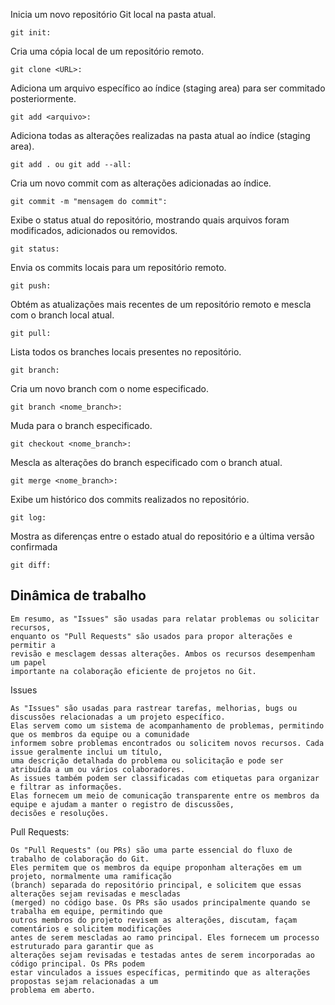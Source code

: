 Inicia um novo repositório Git local na pasta atual.
````
git init: 
````
Cria uma cópia local de um repositório remoto.
````
git clone <URL>: 
````
Adiciona um arquivo específico ao índice (staging area) para ser commitado posteriormente.
````
git add <arquivo>: 
````
Adiciona todas as alterações realizadas na pasta atual ao índice (staging area).
````
git add . ou git add --all: 
````
Cria um novo commit com as alterações adicionadas ao índice.
````
git commit -m "mensagem do commit": 
````
Exibe o status atual do repositório, mostrando quais arquivos foram modificados, adicionados ou removidos.
````
git status: 
````
Envia os commits locais para um repositório remoto.
````
git push: 
````
Obtém as atualizações mais recentes de um repositório remoto e mescla com o branch local atual.
````
git pull: 
````
Lista todos os branches locais presentes no repositório.
````
git branch: 
````
Cria um novo branch com o nome especificado.
````
git branch <nome_branch>: 
````
Muda para o branch especificado.
````
git checkout <nome_branch>: 
````
Mescla as alterações do branch especificado com o branch atual.
````
git merge <nome_branch>: 
````
Exibe um histórico dos commits realizados no repositório.
````
git log: 
````
Mostra as diferenças entre o estado atual do repositório e a última versão confirmada
````
git diff: 
````

## Dinâmica  de trabalho
````
Em resumo, as "Issues" são usadas para relatar problemas ou solicitar recursos,
enquanto os "Pull Requests" são usados para propor alterações e permitir a
revisão e mesclagem dessas alterações. Ambos os recursos desempenham um papel
importante na colaboração eficiente de projetos no Git.
````

Issues
````
As "Issues" são usadas para rastrear tarefas, melhorias, bugs ou discussões relacionadas a um projeto específico.
Elas servem como um sistema de acompanhamento de problemas, permitindo que os membros da equipe ou a comunidade
informem sobre problemas encontrados ou solicitem novos recursos. Cada issue geralmente inclui um título,
uma descrição detalhada do problema ou solicitação e pode ser atribuída a um ou vários colaboradores.
As issues também podem ser classificadas com etiquetas para organizar e filtrar as informações.
Elas fornecem um meio de comunicação transparente entre os membros da equipe e ajudam a manter o registro de discussões,
decisões e resoluções.
````

Pull Requests:
````
Os "Pull Requests" (ou PRs) são uma parte essencial do fluxo de trabalho de colaboração do Git.
Eles permitem que os membros da equipe proponham alterações em um projeto, normalmente uma ramificação
(branch) separada do repositório principal, e solicitem que essas alterações sejam revisadas e mescladas
(merged) no código base. Os PRs são usados principalmente quando se trabalha em equipe, permitindo que
outros membros do projeto revisem as alterações, discutam, façam comentários e solicitem modificações
antes de serem mescladas ao ramo principal. Eles fornecem um processo estruturado para garantir que as
alterações sejam revisadas e testadas antes de serem incorporadas ao código principal. Os PRs podem
estar vinculados a issues específicas, permitindo que as alterações propostas sejam relacionadas a um
problema em aberto.
````
